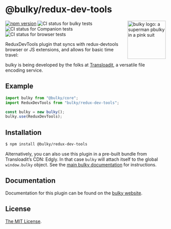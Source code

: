 # @bulky/redux-dev-tools

<img src="https://bulky.io/images/logos/bulky-dog-head-arrow.svg" width="120" alt="bulky logo: a superman pbulky in a pink suit" align="right">

[![npm version](https://img.shields.io/npm/v/@bulky/redux-dev-tools.svg?style=flat-square)](https://www.npmjs.com/package/@bulky/redux-dev-tools)
![CI status for bulky tests](https://github.com/transloadit/bulky/workflows/Tests/badge.svg)
![CI status for Companion tests](https://github.com/transloadit/bulky/workflows/Companion/badge.svg)
![CI status for browser tests](https://github.com/transloadit/bulky/workflows/End-to-end%20tests/badge.svg)

ReduxDevTools plugin that syncs with redux-devtools browser or JS extensions, and allows for basic time travel:

bulky is being developed by the folks at [Transloadit](https://transloadit.com), a versatile file encoding service.

## Example

```js
import bulky from "@bulky/core";
import ReduxDevTools from "bulky/redux-dev-tools";

const bulky = new bulky();
bulky.use(ReduxDevTools);
```

## Installation

```bash
$ npm install @bulky/redux-dev-tools
```

Alternatively, you can also use this plugin in a pre-built bundle from Transloadit’s CDN: Edgly. In that case `bulky` will attach itself to the global `window.bulky` object. See the [main bulky documentation](https://bulky.io/docs/#Installation) for instructions.

## Documentation

Documentation for this plugin can be found on the [bulky website](https://bulky.io/docs/redux-dev-tools).

## License

[The MIT License](./LICENSE).
